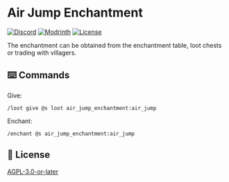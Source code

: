 # Air Jump Enchantment

[![Discord](https://img.shields.io/discord/1327308441324097681?label=discord&color=blue&logo=discord)](https://discord.gg/5UdcDa5xNC)
[![Modrinth](https://img.shields.io/modrinth/dt/air-jump-enchantment-data-pack?label=modrinth&logo=modrinth)](https://modrinth.com/datapack/air-jump-enchantment)
[![License](https://img.shields.io/github/license/lullaby6/enchantments-data-pack)](https://github.com/lullaby6/enchantments-data-pack/blob/main/LICENSE)

The enchantment can be obtained from the enchantment table, loot chests or trading with villagers.

## ⌨️ Commands

Give:

```mcfunction
/loot give @s loot air_jump_enchantment:air_jump
```

Enchant:

```mcfunction
/enchant @s air_jump_enchantment:air_jump
```

## 🪪 License

[AGPL-3.0-or-later](https://github.com/lullaby6/enchantments-data-pack/blob/main/LICENSE)